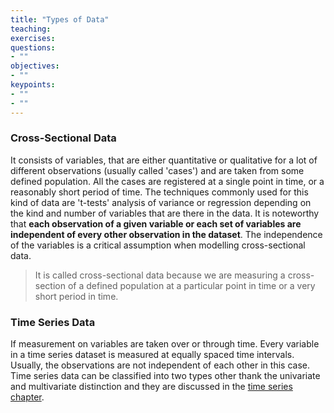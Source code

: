 ```yaml
---
title: "Types of Data"
teaching:
exercises:
questions:
- ""
objectives:
- ""
keypoints:
- ""
- ""
---
```




### Cross-Sectional Data

It consists of variables, that are either quantitative or qualitative for a lot of different observations (usually called 'cases') and are taken from some defined population. All the cases are registered at a single point in time, or a reasonably short period of time. The techniques commonly used for this kind of data are 't-tests' analysis of variance or regression depending on the kind and number of variables that are there in the data. It is noteworthy that **each observation of a given variable or each set of variables are independent of every other observation in the dataset**. The independence of the variables is a critical assumption when modelling cross-sectional data. 

> It is called cross-sectional data because we are measuring a cross-section of a defined population at a particular point in time or a very short period in time.

### Time Series Data

If measurement on variables are taken over or through time. Every variable in a time series dataset is measured at equally spaced time intervals. Usually, the observations are not independent of each other in this case. Time series data can be classified into two types other thank the univariate and multivariate distinction and they are discussed in the [time series chapter](../11-TimeSeries/README.md).


